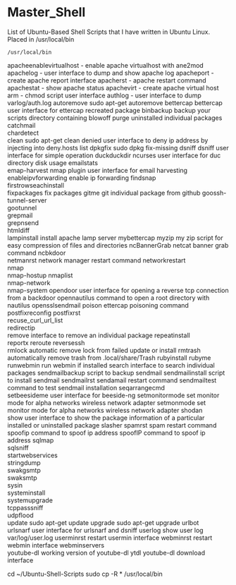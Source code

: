 # Master_Shell
List of Ubuntu-Based Shell Scripts that I have written in Ubuntu Linux. Placed in /usr/local/bin 

    /usr/local/bin

apacheenablevirtualhost	- enable apache virtualhost with ane2mod
apachelog - user interface to dump and show apache log
apacheport - create apache report interface
apacherst - apache restart command
apachestat - show apache status
apachevirt - create apache virtual host
arm	- chmod script user interface
authlog	- user interface to dump varlog/auth.log
autoremove	sudo apt-get autoremove
bettercap	bettercap user interface for ettercap recreated package
binbackup	backup your scripts directory containing
blowoff	purge uninstalled individual packages
catchmail	
chardetect	
clean	sudo apt-get clean
denied	user interface to deny ip address by injecting into deny.hosts list
dpkgfix	sudo dpkg fix-missing
dsniff	dsniff user interface for simple operation
duckduckdir	ncurses user interface for duc directory disk usage
emailstats	
emap-harvest	nmap plugin user interface for email harvesting
enableipvforwarding	enable ip forwarding
findsnap	
firstrowseachinstall	
fixpackages	fix packages
gitme	git individual package from github
goossh-tunnel-server	
gootunnel	
grepmail	
grepnsend	
htmldiff	
lampinstall	install apache lamp server
mybettercap	
myzip	my zip script for easy compression of files and directories
ncBannerGrab	netcat banner grab command
ncbkdoor	
netmanrst	network manager restart command
networkrestart	
nmap	
nmap-hostup	
nmaplist	
nmap-network	
nmap-system	
opendoor	user interface for opening a reverse tcp connection from a backdoor
opennautilus	command to open a root directory with nautilus
opensslsendmail	
poison	ettercap poisoning command
postfixreconfig	
postfixrst	
recuse_curl_url_list	
redirectip	
remove	interface to remove an individual package
repeatinstall	
reportx	
reroute	
reversessh	
rmlock	automatic remove lock from failed update or install
rmtrash	automatically remove trash from .local/share/Trash
rubyinstall	
rubyme	
runwebmin	run webmin if installed
search	interface to search individual packages
sendmailbackup	script to backup sendmail
sendmailinstall	script to install sendmail
sendmailrst	sendamail restart command
sendmailtest	command to test sendmail installation
seqarrangecmd	
setbeesideme	user interface for beeside-ng
setmonitormode	set monitor mode for alpha networks wireless network adapter
setmonmode	set monitor mode for alpha networks wireless network adapter
shodan	
show	user interface to show the package information of a particular installed or uninstalled package
slasher	
spamrst	spam restart command
spoofip	command to spoof ip address
spoofIP	command to spoof ip address
sqlmap	
sqlsniff	
startwebservices	
stringdump	
swakgsmtp	
swaksmtp	
sysin	
systeminstall	
systemupgrade	
tcppasssniff	
udpflood	
update	sudo apt-get update
upgrade	sudo apt-get upgrade
urlbot	
urlsnarf	user interface for urlsnarf and dsniff
userlog	show user log var/log/user.log
userminrst	restart usermin interface
webminrst	restart webmin interface
webminservers	
youtube-dl	working version of youtube-dl
ytdl	youtube-dl download interface

cd ~/Ubuntu-Shell-Scripts 
sudo cp -R * /usr/local/bin
